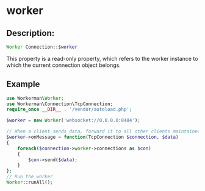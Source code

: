# worker
## Description:
```php
Worker Connection::$worker
```

This property is a read-only property, which refers to the worker instance to which the current connection object belongs.


## Example

```php
use Workerman\Worker;
use Workerman\Connection\TcpConnection;
require_once __DIR__ . '/vendor/autoload.php';

$worker = new Worker('websocket://0.0.0.0:8484');

// When a client sends data, forward it to all other clients maintained by the current process
$worker->onMessage = function(TcpConnection $connection, $data)
{
    foreach($connection->worker->connections as $con)
    {
        $con->send($data);
    }
};
// Run the worker
Worker::runAll();
```
